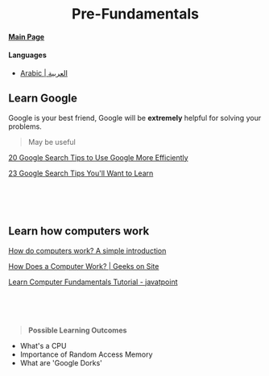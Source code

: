 <h1 align='center'>Pre-Fundamentals</h1>

#### [Main Page](../../README.md)

#### Languages

- [Arabic | العربية](../ar/pre-fundamentals.md)

## Learn Google

Google is your best friend, Google will be **extremely** helpful for solving your problems.

> May be useful

[20 Google Search Tips to Use Google More Efficiently](https://www.lifehack.org/articles/technology/20-tips-use-google-search-efficiently.html)

[23 Google Search Tips You'll Want to Learn](https://www.pcmag.com/how-to/23-google-search-tips-youll-want-to-learn)

<br>
<br>
<br>

## Learn how computers work

[How do computers work? A simple introduction](https://www.explainthatstuff.com/howcomputerswork.html)

[How Does a Computer Work? | Geeks on Site](https://geeksonsite.com/blog/how-does-a-computer-work/)

[Learn Computer Fundamentals Tutorial - javatpoint](https://www.javatpoint.com/computer-fundamentals-tutorial)

<br>
<br>
<br>

> **Possible Learning Outcomes**

- What's a CPU
- Importance of Random Access Memory
- What are 'Google Dorks'
